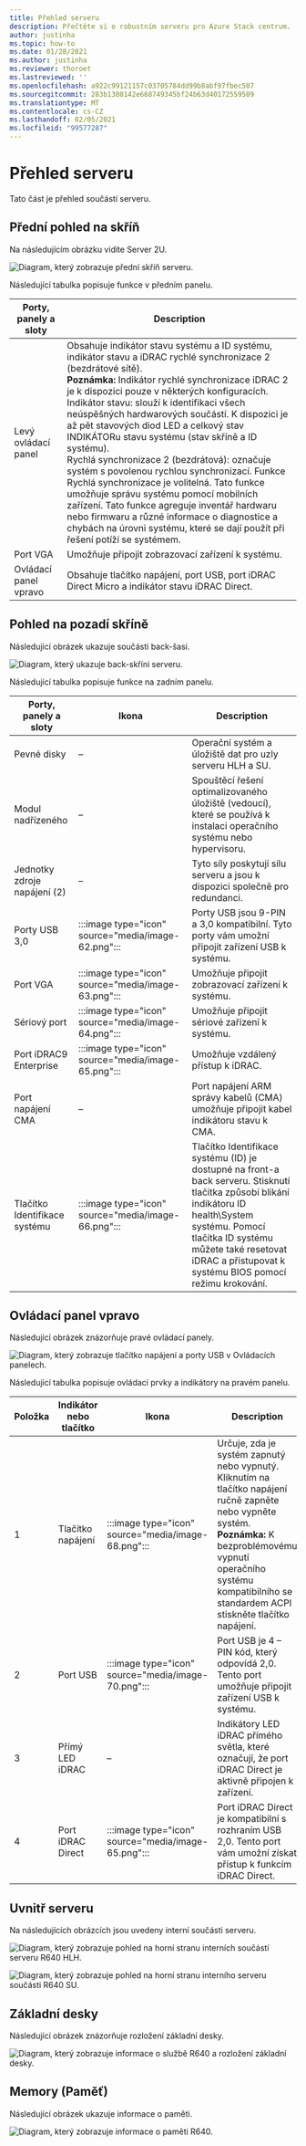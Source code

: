 ```yaml
---
title: Přehled serveru
description: Přečtěte si o robustním serveru pro Azure Stack centrum.
author: justinha
ms.topic: how-to
ms.date: 01/28/2021
ms.author: justinha
ms.reviewer: thoroet
ms.lastreviewed: ''
ms.openlocfilehash: a922c99121157c03705784dd99b8abf97fbec507
ms.sourcegitcommit: 283b1308142e668749345bf24b63d40172559509
ms.translationtype: MT
ms.contentlocale: cs-CZ
ms.lasthandoff: 02/05/2021
ms.locfileid: "99577287"
---
```

# <a name="server-overview"></a>Přehled serveru

Tato část je přehled součástí serveru.

## <a name="chassis-front-view"></a>Přední pohled na skříň

Na následujícím obrázku vidíte Server 2U.


![Diagram, který zobrazuje přední skříň serveru.](media/image-60.png)

Následující tabulka popisuje funkce v předním panelu.

| Porty, panely a sloty  | Description                                                                                                                                                                                                                                                                                                                                                                                                                                                                                                                                                                                                                                                                                                                                                                                        |
|---------------------------|----------------------------------------------------------------------------------------------------------------------------------------------------------------------------------------------------------------------------------------------------------------------------------------------------------------------------------------------------------------------------------------------------------------------------------------------------------------------------------------------------------------------------------------------------------------------------------------------------------------------------------------------------------------------------------------------------------------------------------------------------------------------------------------------------|
| Levý ovládací panel        | Obsahuje indikátor stavu systému a ID systému, indikátor stavu a iDRAC rychlé synchronizace 2 (bezdrátové sítě). <br>**Poznámka:** Indikátor rychlé synchronizace iDRAC 2 je k dispozici pouze v některých konfiguracích. <br>Indikátor stavu: slouží k identifikaci všech neúspěšných hardwarových součástí. K dispozici je až pět stavových diod LED a celkový stav INDIKÁTORu stavu systému (stav skříně a ID systému). <br>Rychlá synchronizace 2 (bezdrátová): označuje systém s povolenou rychlou synchronizací. Funkce Rychlá synchronizace je volitelná. Tato funkce umožňuje správu systému pomocí mobilních zařízení. Tato funkce agreguje inventář hardwaru nebo firmwaru a různé informace o diagnostice a chybách na úrovni systému, které se dají použít při řešení potíží se systémem.  |
| Port VGA                  | Umožňuje připojit zobrazovací zařízení k systému.                                                                                                                                                                                                                                                                                                                                                                                                                                                                                                                                                                                                                                                                                                                                             |
| Ovládací panel vpravo       | Obsahuje tlačítko napájení, port USB, port iDRAC Direct Micro a indikátor stavu iDRAC Direct.                                                                                                                                                                                                                                                                                                                                                                                                                                                                                                                                                                                                                                                                                                     |

## <a name="chassis-back-view"></a>Pohled na pozadí skříně

Následující obrázek ukazuje součásti back-šasi.


![Diagram, který ukazuje back-skříni serveru.](media/image-61.png)

Následující tabulka popisuje funkce na zadním panelu.


| Porty, panely a sloty       | Ikona                      | Description                                                                                                                                                                                                                                                                 |
|-------------------------------|---------------------------|-----------------------------------------------------------------------------------------------------------------------------------------------------------------------------------------------------------------------------------------------------------------------------|
| Pevné disky                   | –                       | Operační systém a úložiště dat pro uzly serveru HLH a SU.                                                                                                                                                                                                                        |
| Modul nadřízeného                   | –                       | Spouštěcí řešení optimalizovaného úložiště (vedoucí), které se používá k instalaci operačního systému nebo hypervisoru.                                                                                                                                                                                 |
| Jednotky zdroje napájení (2)        | –                       | Tyto síly poskytují sílu serveru a jsou k dispozici společně pro redundanci.                                                                                                                                                                                                 |
| Porty USB 3,0                 |  :::image type="icon" source="media/image-62.png"::: | Porty USB jsou 9-PIN a 3,0 kompatibilní. Tyto porty vám umožní připojit zařízení USB k systému.                                                                                                                                                                     |
| Port VGA                      |   :::image type="icon" source="media/image-63.png":::  | Umožňuje připojit zobrazovací zařízení k systému.                                                                                                                                                                                                                      |
| Sériový port                   |   :::image type="icon" source="media/image-64.png":::  | Umožňuje připojit sériové zařízení k systému.                                                                                                                                                                                                                       |
| Port iDRAC9 Enterprise        |   :::image type="icon" source="media/image-65.png":::  | Umožňuje vzdálený přístup k iDRAC.                                                                                                                                                                                                                                       |
| Port napájení CMA                | –                       | Port napájení ARM správy kabelů (CMA) umožňuje připojit kabel indikátoru stavu k CMA.                                                                                                                                                                     |
| Tlačítko Identifikace systému  |   :::image type="icon" source="media/image-66.png"::: | Tlačítko Identifikace systému (ID) je dostupné na front-a back serveru. Stisknutí tlačítka způsobí blikání indikátoru ID health\System systému. Pomocí tlačítka ID systému můžete také resetovat iDRAC a přistupovat k systému BIOS pomocí režimu krokování.  |

## <a name="right-control-panel"></a>Ovládací panel vpravo

Následující obrázek znázorňuje pravé ovládací panely.

![Diagram, který zobrazuje tlačítko napájení a porty USB v Ovládacích panelech.](media/image-67.png)

Následující tabulka popisuje ovládací prvky a indikátory na pravém panelu.


| Položka  | Indikátor nebo tlačítko  | Ikona                      | Description                                                                                                                                                                                               |
|-------|----------------------|---------------------------|-----------------------------------------------------------------------------------------------------------------------------------------------------------------------------------------------------------|
| 1     | Tlačítko napájení         |   :::image type="icon" source="media/image-68.png":::  | Určuje, zda je systém zapnutý nebo vypnutý. Kliknutím na tlačítko napájení ručně zapněte nebo vypněte systém.  **Poznámka:** K bezproblémovému vypnutí operačního systému kompatibilního se standardem ACPI stiskněte tlačítko napájení.  |
| 2     | Port USB             | :::image type="icon" source="media/image-70.png":::    | Port USB je 4 – PIN kód, který odpovídá 2,0. Tento port umožňuje připojit zařízení USB k systému.                                                                                                         |
| 3     | Přímý LED iDRAC     | –                       | Indikátory LED iDRAC přímého světla, které označují, že port iDRAC Direct je aktivně připojen k zařízení.                                                                                        |
| 4     | Port iDRAC Direct    |   :::image type="icon" source="media/image-65.png"::: | Port iDRAC Direct je kompatibilní s rozhraním USB 2,0. Tento port vám umožní získat přístup k funkcím iDRAC Direct.                                                                                              |

## <a name="inside-the-server"></a>Uvnitř serveru

Na následujících obrázcích jsou uvedeny interní součásti serveru.

![Diagram, který zobrazuje pohled na horní stranu interních součástí serveru R640 HLH.](media/image-71.png)


![Diagram, který zobrazuje pohled na horní stranu interního serveru součásti R640 SU.](media/image-72.png)

## <a name="motherboard"></a>Základní desky

Následující obrázek znázorňuje rozložení základní desky.


![Diagram, který zobrazuje informace o službě R640 a rozložení základní desky.](media/image-73.png)

## <a name="memory"></a>Memory (Paměť)

Následující obrázek ukazuje informace o paměti.


![Diagram, který zobrazuje informace o paměti R640.](media/image-74.png)
